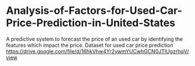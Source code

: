 # Analysis-of-Factors-for-Used-Car-Price-Prediction-in-United-States
A predictive system to forecast the price of an used car by identifying the features which impact the price.
Dataset for used car price prediction
https://drive.google.com/file/d/16hkVhw4Yr2ywmYUCwhGCN0JTlUgzrhqV/view
